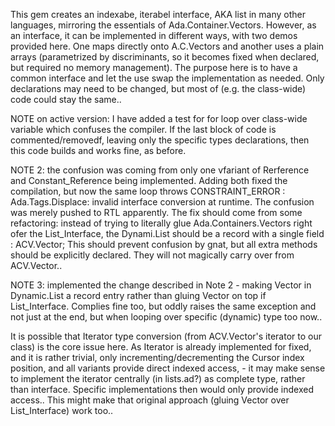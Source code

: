 This gem creates an indexabe, iterabel interface, AKA list in many other languages, 
mirroring the essentials of Ada.Container.Vectors.
However, as an interface, it can be implemented in different ways, with two demos 
provided here. One maps directly onto A.C.Vectors and another uses a plain arrays 
(parametrized by discriminants, so it becomes fixed when declared, but required no memory 
management). The purpose here is to have a common interface and let the use swap the 
implementation as needed. Only declarations may need to be changed, but most of 
(e.g. the class-wide) code could stay the same..

NOTE on active version: I have added a test for for loop over class-wide variable which 
confuses the compiler. If the last block of code is commented/removedf, leaving only the 
specific types declarations, then this code builds and works fine, as before.

NOTE 2: the confusion was coming from only one vfariant of Rerference and Constant_Reference 
being implemented. Adding both fixed the compilation, but now the same loop throws 
CONSTRAINT_ERROR : Ada.Tags.Displace: invalid interface conversion
at runtime. The confusion was merely pushed to RTL apparently.
The fix should come from some refactoring: instead of trying to literally glue 
Ada.Containers.Vectors right ofer the List_Interface, the Dynami.List should be a record
with a single field : ACV.Vector;
This should prevent confusion by gnat, but all extra methods should be explicitly declared.
They will not magically carry over from ACV.Vector..

NOTE 3: implemented the change described in Note 2 - making Vector in Dynamic.List a record entry
rather than gluing Vector on top if List_Interface. Complies fine too, but oddly raises the same
exception and not just at the end, but when looping over specific (dynamic) type too now..

It is possible that Iterator type conversion (from ACV.Vector's iterator to our class)
is the core issue here. As Iterator is already implemented for fixed, and it is rather trivial,
only incrementing/decrementing the Cursor index position, and all variants provide direct 
indexed access, - it may make sense to implement the iterator centrally (in lists.ad?) as 
complete type, rather than interface. Specific implementations then would only provide indexed access..
This might make that original approach (gluing Vector over List_Interface) work too..
